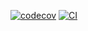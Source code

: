 [![codecov](https://codecov.io/gh/USERNAME/REPO/branch/main/graph/badge.svg)](https://codecov.io/gh/USERNAME/REPO)
[![CI](https://github.com/USERNAME/REPO/actions/workflows/ci.yml/badge.svg)](https://github.com/USERNAME/REPO/actions/workflows/ci.yml) 